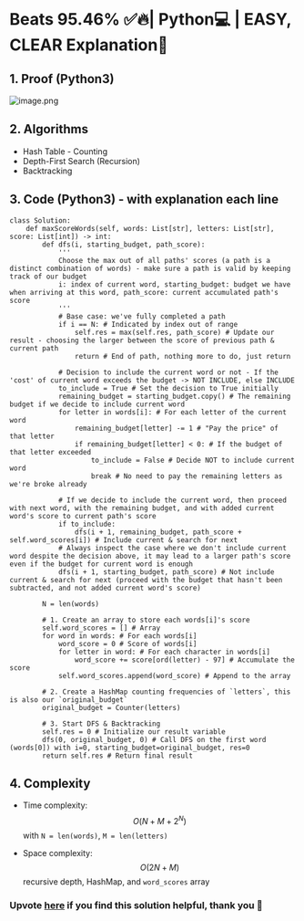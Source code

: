# Beats 95.46% ✅🔥| Python💻 | EASY, CLEAR Explanation📒

## 1. Proof (Python3)
<!-- Describe your first thoughts on how to solve this problem. -->
![image.png](https://assets.leetcode.com/users/images/a555aa96-a18e-4330-9b1e-bc2a92722ab6_1716537603.7753105.png)

## 2. Algorithms
* Hash Table - Counting
* Depth-First Search (Recursion)
* Backtracking

## 3. Code (Python3) - with explanation each line
```python3 []
class Solution:
    def maxScoreWords(self, words: List[str], letters: List[str], score: List[int]) -> int:        
        def dfs(i, starting_budget, path_score):
            '''
            Choose the max out of all paths' scores (a path is a distinct combination of words) - make sure a path is valid by keeping track of our budget
            i: index of current word, starting_budget: budget we have when arriving at this word, path_score: current accumulated path's score
            '''
            # Base case: we've fully completed a path
            if i == N: # Indicated by index out of range
                self.res = max(self.res, path_score) # Update our result - choosing the larger between the score of previous path & current path
                return # End of path, nothing more to do, just return
            
            # Decision to include the current word or not - If the 'cost' of current word exceeds the budget -> NOT INCLUDE, else INCLUDE
            to_include = True # Set the decision to True initially
            remaining_budget = starting_budget.copy() # The remaining budget if we decide to include current word
            for letter in words[i]: # For each letter of the current word
                remaining_budget[letter] -= 1 # "Pay the price" of that letter
                if remaining_budget[letter] < 0: # If the budget of that letter exceeded
                    to_include = False # Decide NOT to include current word
                    break # No need to pay the remaining letters as we're broke already
            
            # If we decide to include the current word, then proceed with next word, with the remaining budget, and with added current word's score to current path's score
            if to_include:
                dfs(i + 1, remaining_budget, path_score + self.word_scores[i]) # Include current & search for next
            # Always inspect the case where we don't include current word despite the decision above, it may lead to a larger path's score even if the budget for current word is enough
            dfs(i + 1, starting_budget, path_score) # Not include current & search for next (proceed with the budget that hasn't been subtracted, and not added current word's score)

        N = len(words)
        
        # 1. Create an array to store each words[i]'s score
        self.word_scores = [] # Array
        for word in words: # For each words[i]
            word_score = 0 # Score of words[i]
            for letter in word: # For each character in words[i]
                word_score += score[ord(letter) - 97] # Accumulate the score
            self.word_scores.append(word_score) # Append to the array
        
        # 2. Create a HashMap counting frequencies of `letters`, this is also our `original_budget`
        original_budget = Counter(letters)
        
        # 3. Start DFS & Backtracking
        self.res = 0 # Initialize our result variable
        dfs(0, original_budget, 0) # Call DFS on the first word (words[0]) with i=0, starting_budget=original_budget, res=0
        return self.res # Return final result
```

## 4. Complexity
- Time complexity: $$O(N + M + 2^N)$$ with `N = len(words)`, `M = len(letters)`
<!-- Add your time complexity here, e.g. $$O(n)$$ -->

- Space complexity: $$O(2N + M)$$ recursive depth, HashMap, and `word_scores` array
<!-- Add your space complexity here, e.g. $$O(n)$$ -->

### Upvote [here](https://leetcode.com/problems/maximum-score-words-formed-by-letters/solutions/5200731/beats-95-46-python-easy-clear-explanation) if you find this solution helpful, thank you 🤍
